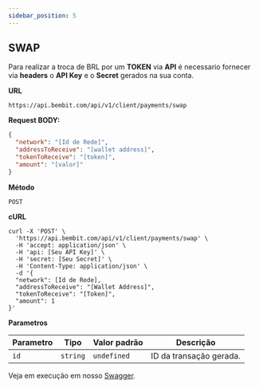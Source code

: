 ```yaml
---
sidebar_position: 5
---
```


## SWAP

Para realizar a troca de BRL por um **TOKEN** via **API** é necessario fornecer via **headers** o **API Key** e o **Secret** gerados na sua conta.

**URL**
```
https://api.bembit.com/api/v1/client/payments/swap
``` 

**Request BODY:**

```JSON
{
  "network": "[Id de Rede]",
  "addressToReceive": "[wallet address]",
  "tokenToReceive": "[token]",
  "amount": "[valor]"
}
```

**Método**

```
POST
```

**cURL**

```cURL
curl -X 'POST' \
  'https://api.bembit.com/api/v1/client/payments/swap' \
  -H 'accept: application/json' \
  -H 'api: [Seu API Key]' \
  -H 'secret: [Seu Secret]' \
  -H 'Content-Type: application/json' \
  -d '{
  "network": [Id de Rede],
  "addressToReceive": "[Wallet Address]",
  "tokenToReceive": "[Token]",
  "amount": 1
}'
```

**Parametros**

| Parametro | Tipo | Valor padrão | Descrição |
| --------- | ---- | ------------ | --------- |
| `id` | `string` | `undefined` | ID da transação gerada. |



Veja em execução em nosso [Swagger](https://api.bembit.com/api/v1/client/payments/charges).